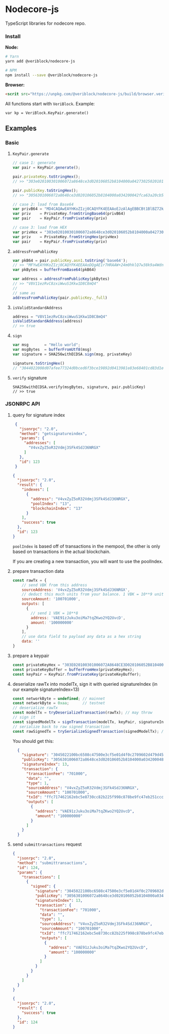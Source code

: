 # Nodecore-js

TypeScript libraries for nodecore repo. 

### Install

**Node:**
```bash
# Yarn
yarn add @veriblock/nodecore-js

# NPM
npm install --save @veriblock/nodecore-js
```

**Browser:**
```html
<scrit src="https://unpkg.com/@veriblock/nodecore-js/build/browser.veriblock.js"></script>
```

All functions start with `VeriBlock`. Example: 
```
var kp = VeriBlock.KeyPair.generate()
```

## Examples

### Basic
1. `KeyPair.generate`
    ```javascript
    // case 1: generate
    var pair = KeyPair.generate();

    pair.privateKey.toStringHex();
    // >> "303e020100301006072a8648ce3d020106052b8104000a0427302502010104203abf83fa470423d4788a760ef6b7aae1dacf98784b0646057a0adca24e522acb"

    pair.publicKey.toStringHex();
    // >> "3056301006072a8648ce3d020106052b8104000a034200042fca63a20cb5208c2a55ff5099ca1966b7f52e687600784d1de062c1dd9c8a5fe55b2ba5d906c703d37cbd02ecd9c97a806110fa05d9014a102a0513dd354ec5"

    // case 2: load from Base64
    var privB64 = "MD4CAQAwEAYHKoZIzj0CAQYFK4EEAAoEJzAlAgEBBCBt1BlBZ72kP3RJKyfcZJ1iVqcHbQ4UxUdNb2aXFHStjw=="
    var priv    = PrivateKey.fromStringBase64(privB64)
    var pair    = KeyPair.fromPrivateKey(priv)

    // case 3: load from HEX
    var privHex = "303e020100301006072a8648ce3d020106052b8104000a0427302502010104203abf83fa470423d4788a760ef6b7aae1dacf98784b0646057a0adca24e522acb"
    var priv    = PrivateKey.fromStringHex(privHex)
    var pair    = KeyPair.fromPrivateKey(priv)

    ```
2. `addressFromPublicKey`
    ```javascript
    var pkB64 = pair.publicKey.asn1.toString('base64');
    // >> "MFYwEAYHKoZIzj0CAQYFK4EEAAoDQgAE1r7HRAAW+24m0hklQ7w38k9a4Wdnke2YFo5z9ywxQPAEzrEnn1FsqWosA11BmVhsude4812DS2Y+ymzc2wgBow=="
    var pkBytes = bufferFromBase64(pkB64)

    var address = addressFromPublicKey(pkBytes)
    // >> "V8V11ezRvC8zxiWwuS1Kkw1D8C8mQ4"
    //
    // same as
    addressFromPublicKey(pair.publicKey._full)
    ```
2. `isValidStandardAddress`
    ```javascript
    address = "V8V11ezRvC8zxiWwuS1Kkw1D8C8mQ4"
    isValidStandardAddress(address)
    // >> true
    ```

3. `sign`
    ```javascript
    var msg       = "Hello world";
    var msgBytes  = bufferFromUtf8(msg)
    var signature = SHA256withECDSA.sign(msg, privateKey)

    signature.toStringHex()
    // "3044022008d07afee77324d0bced6f3bce19892d0413981e83e68401cd83d1e1ed3bc37c022005273429062dcf623ccd04c8d9c9e601e7fc45b5db32900c9b0ffda2dbc8f452"    
    ```
4. `verify` signature
    ```
    SHA256withECDSA.verify(msgBytes, signature, pair.publicKey)
    // >> true
    ```

### JSONRPC API

1. query for signature index
   ```json
    {
      "jsonrpc": "2.0",
      "method": "getsignatureindex",
      "params": {
        "addresses": [
          "V4vxZyZ5oR32Vdmj3SFk4SdJ36NRGX"
        ]
      },
      "id": 123
    }
   ```
    
   ```json
   {
     "jsonrpc": "2.0",
     "result": {
       "indexes": [
         {
           "address": "V4vxZyZ5oR32Vdmj3SFk4SdJ36NRGX",
           "poolIndex": "13",
           "blockchainIndex": "13"
         }
       ],
       "success": true
     },
     "id": 123
   }
    ```

    `poolIndex` is based off of transactions in the mempool, the other is only based on transactions in the actual blockchain.

    If you are creating a new transaction, you will want to use the poolIndex.

2. prepare transaction data
    ```js
    const rawTx = {
        // send VBK from this address
        sourceAddress: 'V4vxZyZ5oR32Vdmj3SFk4SdJ36NRGX',
        // deduct this much units from your balance. 1 VBK = 10**9 units.
        sourceAmount: '100701000',
        outputs: [
          {
            // send 1 VBK = 10**8
            address: 'VAE91zJuku3oiMa7tqZKwo2YQ2UvcD',
            amount: '100000000'
          }
        ],
        // use data field to payload any data as a hex string
        data: '' 
    }
    ```
   
3. prepare a keypair
   ```js
   const privateKeyHex = "303E020100301006072A8648CE3D020106052B8104000A04273025020101042017869E398A7ACD18729B8FC6D47DCFE9C1A2B5871334D00471EFC3985762FF8F";
   const privateKeyBuffer = bufferFromHex(privateKeyHex); 
   const keyPair = KeyPair.fromPrivateKey(privateKeyBuffer);
   ```

4. deserialize rawTx into modelTx, sign it with queried signatureIndex (in our example signatureIndex=13)
   ```js
   const networkByte = undefined; // mainnet
   const networkByte = 0xaa;      // testnet
   // deserialize rawTx
   const modelTx = tryDeserializeTransaction(rawTx); // may throw
   // sign it
   const signedModelTx = signTransaction(modelTx, keyPair, signatureIndex, networkByte);
   // serialize back to raw signed transaction
   const rawSignedTx = trySerializeSignedTransaction(signedModelTx); // may throw
   ```
   You should get this:
   ```json
     {
       "signature": "3045022100bc6508c47500e3cf5e01d4f0c2709602d479d45d486bf244a499df05dbdb233802204de76c6f126b2ef8343dd18b21551a70497c0c50eed81bfca605c3240a5469f5",
       "publicKey": "3056301006072a8648ce3d020106052b8104000a034200048569053d7b483059100b4c914cce0b39ed3d4b8c70419e9a4f3102a6f9ad62606e6c5085767f4fc83dad5cc5c35e70ce7198b8db0e863ac19e4c20b37a503a5e",
       "signatureIndex": 13,
       "transaction": {
         "transactionFee": "701000",
         "data": "",
         "type": 1,
         "sourceAddress": "V4vxZyZ5oR32Vdmj3SFk4SdJ36NRGX",
         "sourceAmount": "100701000",
         "txId": "ffc717462162ebc5e8730cc82b225f998c878be9fc47eb251ccc948cf2d2d296",
         "outputs": [
           {
             "address": "VAE91zJuku3oiMa7tqZKwo2YQ2UvcD",
             "amount": "100000000"
           }
         ]
       }
     }
   ```

5. send `submittransactions` request
   ```json
   {
     "jsonrpc": "2.0",
     "method": "submittransactions",
     "id": 124,
     "params": {
       "transactions": [
         {
           "signed": {
             "signature": "3045022100bc6508c47500e3cf5e01d4f0c2709602d479d45d486bf244a499df05dbdb233802204de76c6f126b2ef8343dd18b21551a70497c0c50eed81bfca605c3240a5469f5",
             "publicKey": "3056301006072a8648ce3d020106052b8104000a034200048569053d7b483059100b4c914cce0b39ed3d4b8c70419e9a4f3102a6f9ad62606e6c5085767f4fc83dad5cc5c35e70ce7198b8db0e863ac19e4c20b37a503a5e",
             "signatureIndex": 13,
             "transaction": {
               "transactionFee": "701000",
               "data": "",
               "type": 1,
               "sourceAddress": "V4vxZyZ5oR32Vdmj3SFk4SdJ36NRGX",
               "sourceAmount": "100701000",
               "txId": "ffc717462162ebc5e8730cc82b225f998c878be9fc47eb251ccc948cf2d2d296",
               "outputs": [
                 {
                   "address": "VAE91zJuku3oiMa7tqZKwo2YQ2UvcD",
                   "amount": "100000000"
                 }
               ]
             }
           }
         }
       ]
     }
   }
   ```
   ```json
   {
     "jsonrpc": "2.0",
     "result": {
       "success": true
     },
     "id": 124
   }
   ```
